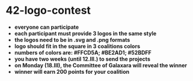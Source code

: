 # 42-logo-contest

- **everyone can participate**
- **each participant must provide 3 logos in the same style**
- **the logos need to be in .svg and .png formats**
- **logo should fit in the square in 3 coalitions colors**
- **numbers of colors are: #FFCD5A; #BE2AD1; #52BDFF**
- **you have two weeks (until 12.III.) to send the projects**
- **on Monday (18.III), the Committee of Galaxara will reveal the winner**
- **winner will earn 200 points for your coalition**

